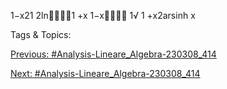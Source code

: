1−x21
2ln1 +x
1−x
1√
1 +x2arsinh x

   Tags & Topics:
   

[Previous: #Analysis-Lineare_Algebra-230308_414](Analysis-Lineare_Algebra-230308_414.md)

[Next: #Analysis-Lineare_Algebra-230308_414](Analysis-Lineare_Algebra-230308_414.md)